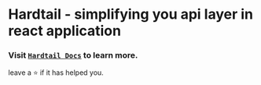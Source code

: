 # Hardtail - simplifying you api layer in react application

### Visit [`Hardtail Docs`](https://www.hardtail.netlify.app) to learn more.

leave a ⭐ if it has helped you.

